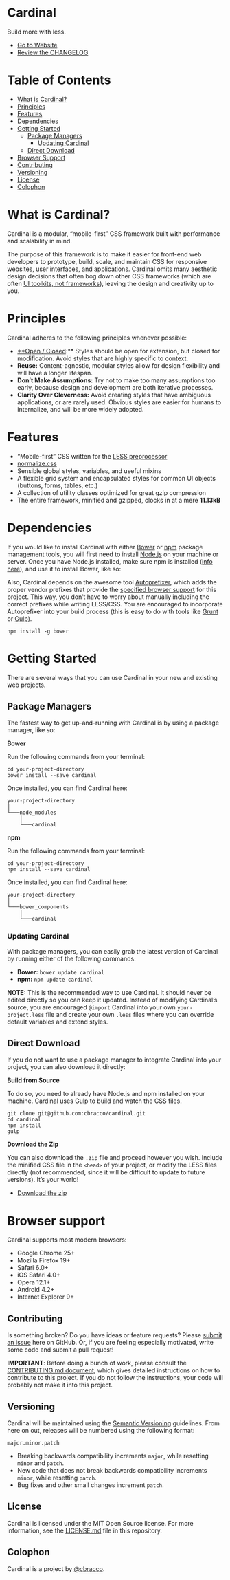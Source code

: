 # Cardinal

Build more with less.

- [Go to Website](http://cardinalcss.com)
- [Review the CHANGELOG](https://github.com/cbracco/cardinal/blob/master/CHANGELOG.md)

# Table of Contents

- [What is Cardinal?](#what-is-cardinal)
- [Principles](#principles)
- [Features](#features)
- [Dependencies](#dependencies)
- [Getting Started](#getting-started)
  - [Package Managers](#package-managers)
    - [Updating Cardinal](#updating-cardinal)
  - [Direct Download](#direct-download)
- [Browser Support](#browser-support)
- [Contributing](#contributing)
- [Versioning](#versioning)
- [License](#license)
- [Colophon](#colophon)

# What is Cardinal?

Cardinal is a modular, “mobile-first” CSS framework built with performance and scalability in mind.

The purpose of this framework is to make it easier for front-end web developers to prototype, build, scale, and maintain CSS for responsive websites, user interfaces, and applications. Cardinal omits many aesthetic design decisions that often bog down other CSS frameworks (which are often [UI toolkits, not frameworks](https://speakerdeck.com/csswizardry/what-is-a-css-framework-anyway)), leaving the design and creativity up to you.

# Principles

Cardinal adheres to the following principles whenever possible:

- [**Open / Closed](http://en.wikipedia.org/wiki/Open/closed_principle):** Styles should be open for extension, but closed for modification. Avoid styles that are highly specific to context.
- **Reuse:** Content-agnostic, modular styles allow for design flexibility and will have a longer lifespan.
- **Don’t Make Assumptions:** Try not to make too many assumptions too early, because design and development are both iterative processes.
- **Clarity Over Cleverness:** Avoid creating styles that have ambiguous applications, or are rarely used. Obvious styles are easier for humans to internalize, and will be more widely adopted.

# Features

- “Mobile-first” CSS written for the [LESS preprocessor](http://lesscss.org/)
- [normalize.css](https://github.com/necolas/normalize.css)
- Sensible global styles, variables, and useful mixins
- A flexible grid system and encapsulated styles for common UI objects (buttons, forms, tables, etc.)
- A collection of utility classes optimized for great gzip compression
- The entire framework, minified and gzipped, clocks in at a mere **11.13kB**

# Dependencies

If you would like to install Cardinal with either [Bower](http://bower.io/) or [npm](https://www.npmjs.com/) package management tools, you will first need to install [Node.js](http://nodejs.org/) on your machine or server. Once you have Node.js installed, make sure npm is installed ([info here](http://blog.npmjs.org/post/85484771375/how-to-install-npm)), and use it to install Bower, like so:

Also, Cardinal depends on the awesome tool [Autoprefixer](https://github.com/postcss/autoprefixer), which adds the proper vendor prefixes that provide the [specified browser support](#browser-support) for this project. This way, you don’t have to worry about manually including the correct prefixes while writing LESS/CSS. You are encouraged to incorporate Autoprefixer into your build process (this is easy to do with tools like [Grunt](http://gruntjs.com/) or [Gulp](http://gulpjs.com/)).

```
npm install -g bower
```

# Getting Started

There are several ways that you can use Cardinal in your new and existing web projects.

## Package Managers

The fastest way to get up-and-running with Cardinal is by using a package manager, like so:

**Bower**

Run the following commands from your terminal:

```
cd your-project-directory
bower install --save cardinal
```
Once installed, you can find Cardinal here:

```
your-project-directory
│
└───node_modules
    │
    └───cardinal
```

**npm**

Run the following commands from your terminal:

```
cd your-project-directory
npm install --save cardinal
```

Once installed, you can find Cardinal here:

```
your-project-directory
│
└───bower_components
    │
    └───cardinal
```

### Updating Cardinal

With package managers, you can easily grab the latest version of Cardinal by running either of the following commands:

- **Bower:** `bower update cardinal`
- **npm:** `npm update cardinal`

**NOTE:** This is the recommended way to use Cardinal. It should never be edited directly so you can keep it updated. Instead of modifying Cardinal’s source, you are encouraged `@import` Cardinal into your own `your-project.less` file and create your own `.less` files where you can override default variables and extend styles.

## Direct Download

If you do not want to use a package manager to integrate Cardinal into your project, you can also download it directly:

**Build from Source**

To do so, you need to already have Node.js and npm installed on your machine. Cardinal uses Gulp to build and watch the CSS files.

```
git clone git@github.com:cbracco/cardinal.git
cd cardinal
npm install
gulp
```

**Download the Zip**

You can also download the `.zip` file and proceed however you wish. Include the minified CSS file in the `<head>` of your project, or modify the LESS files directly (not recommended, since it will be difficult to update to future versions). It’s your world!

- [Download the zip](https://github.com/cbracco/cardinal/archive/master.zip)

# Browser support

Cardinal supports most modern browsers:

* Google Chrome 25+
* Mozilla Firefox 19+
* Safari 6.0+
* iOS Safari 4.0+
* Opera 12.1+
* Android 4.2+
* Internet Explorer 9+

## Contributing

Is something broken? Do you have ideas or feature requests? Please [submit an issue](https://github.com/cbracco/cardinal/issues/new) here on GitHub. Or, if you are feeling especially motivated, write some code and submit a pull request!

**IMPORTANT**: Before doing a bunch of work, please consult the [CONTRIBUTING.md document](https://github.com/cbracco/cardinal/blob/master/CONTRIBUTING.md), which gives detailed instructions on how to contribute to this project. If you do not follow the instructions, your code will probably not make it into this project.

## Versioning

Cardinal will be maintained using the [Semantic Versioning](http://semver.org/) guidelines. From here on out, releases will be numbered using the following format:

`major.minor.patch`

* Breaking backwards compatibility increments `major`, while resetting `minor` and `patch`.
* New code that does not break backwards compatibility increments `minor`, while resetting `patch`.
* Bug fixes and other small changes increment `patch`.

## License

Cardinal is licensed under the MIT Open Source license. For more information, see the [LICENSE.md](https://github.com/cbracco/cardinal/blob/master/LICENSE.md) file in this repository.

## Colophon

Cardinal is a project by [@cbracco](http://twitter.com/cbracco).
